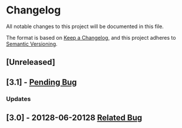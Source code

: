# Changelog

All notable changes to this project will be documented in this file.

The format is based on [Keep a Changelog](https://keepachangelog.com/en/1.0.0/),
and this project adheres to [Semantic Versioning](https://semver.org/spec/v2.0.0.html).

## [Unreleased]

## [3.1] -  [Pending Bug](https://bugzilla.mozilla.org/show_bug.cgi?id=1600148)

### Updates

## [3.0] - 20128-06-20128  [Related Bug](https://bugzilla.mozilla.org/show_bug.cgi?id=1506402)

